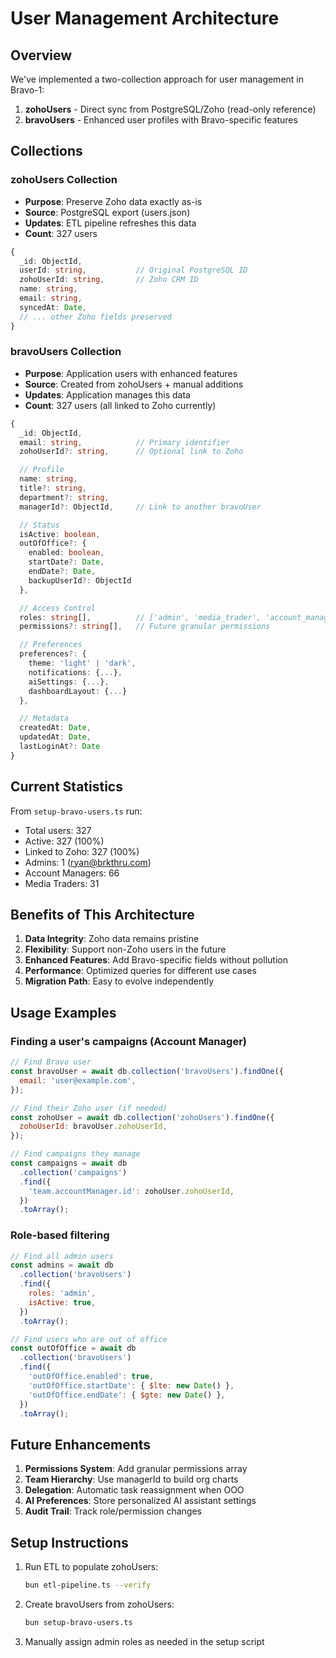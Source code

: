 # User Management Architecture

## Overview

We've implemented a two-collection approach for user management in Bravo-1:

1. **zohoUsers** - Direct sync from PostgreSQL/Zoho (read-only reference)
2. **bravoUsers** - Enhanced user profiles with Bravo-specific features

## Collections

### zohoUsers Collection

- **Purpose**: Preserve Zoho data exactly as-is
- **Source**: PostgreSQL export (users.json)
- **Updates**: ETL pipeline refreshes this data
- **Count**: 327 users

```typescript
{
  _id: ObjectId,
  userId: string,           // Original PostgreSQL ID
  zohoUserId: string,       // Zoho CRM ID
  name: string,
  email: string,
  syncedAt: Date,
  // ... other Zoho fields preserved
}
```

### bravoUsers Collection

- **Purpose**: Application users with enhanced features
- **Source**: Created from zohoUsers + manual additions
- **Updates**: Application manages this data
- **Count**: 327 users (all linked to Zoho currently)

```typescript
{
  _id: ObjectId,
  email: string,            // Primary identifier
  zohoUserId?: string,      // Optional link to Zoho

  // Profile
  name: string,
  title?: string,
  department?: string,
  managerId?: ObjectId,     // Link to another bravoUser

  // Status
  isActive: boolean,
  outOfOffice?: {
    enabled: boolean,
    startDate?: Date,
    endDate?: Date,
    backupUserId?: ObjectId
  },

  // Access Control
  roles: string[],          // ['admin', 'media_trader', 'account_manager']
  permissions?: string[],   // Future granular permissions

  // Preferences
  preferences?: {
    theme: 'light' | 'dark',
    notifications: {...},
    aiSettings: {...},
    dashboardLayout: {...}
  },

  // Metadata
  createdAt: Date,
  updatedAt: Date,
  lastLoginAt?: Date
}
```

## Current Statistics

From `setup-bravo-users.ts` run:

- Total users: 327
- Active: 327 (100%)
- Linked to Zoho: 327 (100%)
- Admins: 1 (ryan@brkthru.com)
- Account Managers: 66
- Media Traders: 31

## Benefits of This Architecture

1. **Data Integrity**: Zoho data remains pristine
2. **Flexibility**: Support non-Zoho users in the future
3. **Enhanced Features**: Add Bravo-specific fields without pollution
4. **Performance**: Optimized queries for different use cases
5. **Migration Path**: Easy to evolve independently

## Usage Examples

### Finding a user's campaigns (Account Manager)

```javascript
// Find Bravo user
const bravoUser = await db.collection('bravoUsers').findOne({
  email: 'user@example.com',
});

// Find their Zoho user (if needed)
const zohoUser = await db.collection('zohoUsers').findOne({
  zohoUserId: bravoUser.zohoUserId,
});

// Find campaigns they manage
const campaigns = await db
  .collection('campaigns')
  .find({
    'team.accountManager.id': zohoUser.zohoUserId,
  })
  .toArray();
```

### Role-based filtering

```javascript
// Find all admin users
const admins = await db
  .collection('bravoUsers')
  .find({
    roles: 'admin',
    isActive: true,
  })
  .toArray();

// Find users who are out of office
const outOfOffice = await db
  .collection('bravoUsers')
  .find({
    'outOfOffice.enabled': true,
    'outOfOffice.startDate': { $lte: new Date() },
    'outOfOffice.endDate': { $gte: new Date() },
  })
  .toArray();
```

## Future Enhancements

1. **Permissions System**: Add granular permissions array
2. **Team Hierarchy**: Use managerId to build org charts
3. **Delegation**: Automatic task reassignment when OOO
4. **AI Preferences**: Store personalized AI assistant settings
5. **Audit Trail**: Track role/permission changes

## Setup Instructions

1. Run ETL to populate zohoUsers:

   ```bash
   bun etl-pipeline.ts --verify
   ```

2. Create bravoUsers from zohoUsers:

   ```bash
   bun setup-bravo-users.ts
   ```

3. Manually assign admin roles as needed in the setup script
